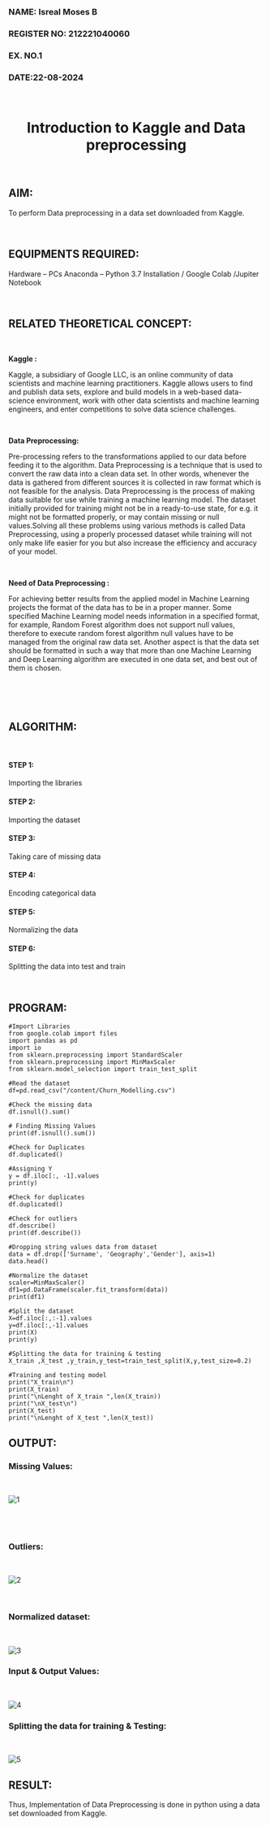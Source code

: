 <br>
<H3>NAME: Isreal Moses B</H3>
<H3>REGISTER NO: 212221040060</H3>
<H3>EX. NO.1</H3>
<H3>DATE:22-08-2024</H3>
<br>
<H1 ALIGN =CENTER> Introduction to Kaggle and Data preprocessing</H1>
<br>

## AIM:
To perform Data preprocessing in a data set downloaded from Kaggle.

<br>

## EQUIPMENTS REQUIRED:
Hardware – PCs
Anaconda – Python 3.7 Installation / Google Colab /Jupiter Notebook

<br>

## RELATED THEORETICAL CONCEPT:
<br>

**Kaggle :**

Kaggle, a subsidiary of Google LLC, is an online community of data scientists and machine learning practitioners. Kaggle allows users to find and publish data sets, explore and build models in a web-based data-science environment, work with other data scientists and machine learning engineers, and enter competitions to solve data science challenges.

<br>

**Data Preprocessing:**

Pre-processing refers to the transformations applied to our data before feeding it to the algorithm. Data Preprocessing is a technique that is used to convert the raw data into a clean data set. In other words, whenever the data is gathered from different sources it is collected in raw format which is not feasible for the analysis.
Data Preprocessing is the process of making data suitable for use while training a machine learning model. The dataset initially provided for training might not be in a ready-to-use state, for e.g. it might not be formatted properly, or may contain missing or null values.Solving all these problems using various methods is called Data Preprocessing, using a properly processed dataset while training will not only make life easier for you but also increase the efficiency and accuracy of your model.

<br>

**Need of Data Preprocessing :**

For achieving better results from the applied model in Machine Learning projects the format of the data has to be in a proper manner. Some specified Machine Learning model needs information in a specified format, for example, Random Forest algorithm does not support null values, therefore to execute random forest algorithm null values have to be managed from the original raw data set.
Another aspect is that the data set should be formatted in such a way that more than one Machine Learning and Deep Learning algorithm are executed in one data set, and best out of them is chosen.

<br>
<br>
<br>

## ALGORITHM:
<br>

#### STEP 1:
Importing the libraries<BR>
#### STEP 2:
Importing the dataset<BR>
#### STEP 3:
Taking care of missing data<BR>
#### STEP 4:
Encoding categorical data<BR>
#### STEP 5:
Normalizing the data<BR>
#### STEP 6:
Splitting the data into test and train<BR>

<br>

##  PROGRAM:
```
#Import Libraries
from google.colab import files
import pandas as pd
import io
from sklearn.preprocessing import StandardScaler
from sklearn.preprocessing import MinMaxScaler
from sklearn.model_selection import train_test_split

#Read the dataset
df=pd.read_csv("/content/Churn_Modelling.csv")

#Check the missing data
df.isnull().sum()

# Finding Missing Values
print(df.isnull().sum())

#Check for Duplicates
df.duplicated()

#Assigning Y
y = df.iloc[:, -1].values
print(y)

#Check for duplicates
df.duplicated()

#Check for outliers
df.describe()
print(df.describe())

#Dropping string values data from dataset
data = df.drop(['Surname', 'Geography','Gender'], axis=1)
data.head()

#Normalize the dataset
scaler=MinMaxScaler()
df1=pd.DataFrame(scaler.fit_transform(data))
print(df1)

#Split the dataset
X=df.iloc[:,:-1].values
y=df.iloc[:,-1].values
print(X)
print(y)

#Splitting the data for training & testing
X_train ,X_test ,y_train,y_test=train_test_split(X,y,test_size=0.2)

#Training and testing model
print("X_train\n")
print(X_train)
print("\nLenght of X_train ",len(X_train))
print("\nX_test\n")
print(X_test)
print("\nLenght of X_test ",len(X_test))
```
## OUTPUT:
### Missing Values:
<br>

![1](https://github.com/user-attachments/assets/3af96bcb-8bc0-4407-ba2c-5c19224b7d1e)
<br>
<br>
<br>
<br>

### Outliers:
<br>

![2](https://github.com/user-attachments/assets/95e926f6-d411-482f-99e7-d6a0192c4111)

<br>

### Normalized dataset:
<br>

![3](https://github.com/user-attachments/assets/d4fff95e-b747-4477-8e90-92a230ff93fb)

  
### Input & Output Values:
<br>

![4](https://github.com/user-attachments/assets/64d0988e-3d02-458b-806d-e0e6bdb29c70)

### Splitting the data for training & Testing:
<br>

![5](https://github.com/user-attachments/assets/e8efc242-91f5-4268-9392-0610103a1ca6)
<br>

## RESULT:
Thus, Implementation of Data Preprocessing is done in python  using a data set downloaded from Kaggle.


